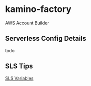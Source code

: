 # kamino-factory
AWS Account Builder


## Serverless Config Details
todo

## SLS Tips

[SLS Variables](https://www.serverless.com/framework/docs/providers/aws/guide/variables/)